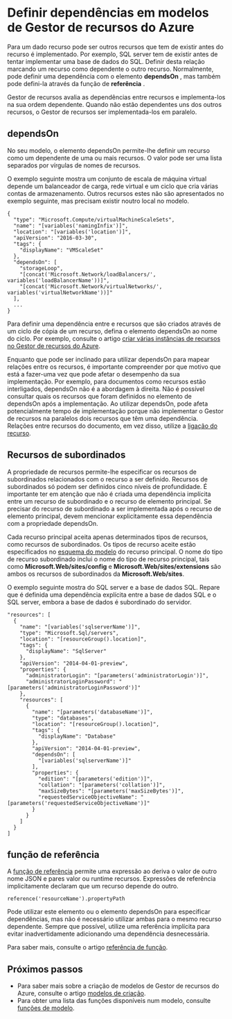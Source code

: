 <properties
   pageTitle="Dependências no Gestor de recursos modelos | Microsoft Azure"
   description="Descreve como configurar um recurso como dependentes no outro recurso durante a implementação para se certificar de recursos são implementados na ordem correta."
   services="azure-resource-manager"
   documentationCenter="na"
   authors="tfitzmac"
   manager="timlt"
   editor=""/>

<tags
   ms.service="azure-resource-manager"
   ms.devlang="na"
   ms.topic="article"
   ms.tgt_pltfrm="na"
   ms.workload="na"
   ms.date="09/12/2016"
   ms.author="tomfitz"/>

# <a name="defining-dependencies-in-azure-resource-manager-templates"></a>Definir dependências em modelos de Gestor de recursos do Azure

Para um dado recurso pode ser outros recursos que tem de existir antes do recurso é implementado. Por exemplo, SQL server tem de existir antes de tentar implementar uma base de dados do SQL. Definir desta relação marcando um recurso como dependente o outro recurso. Normalmente, pode definir uma dependência com o elemento **dependsOn** , mas também pode defini-la através da função de **referência** . 

Gestor de recursos avalia as dependências entre recursos e implementa-los na sua ordem dependente. Quando não estão dependentes uns dos outros recursos, o Gestor de recursos ser implementada-los em paralelo.

## <a name="dependson"></a>dependsOn

No seu modelo, o elemento dependsOn permite-lhe definir um recurso como um dependente de uma ou mais recursos. O valor pode ser uma lista separados por vírgulas de nomes de recursos. 

O exemplo seguinte mostra um conjunto de escala de máquina virtual depende um balanceador de carga, rede virtual e um ciclo que cria várias contas de armazenamento. Outros recursos estes não são apresentados no exemplo seguinte, mas precisam existir noutro local no modelo.

    {
      "type": "Microsoft.Compute/virtualMachineScaleSets",
      "name": "[variables('namingInfix')]",
      "location": "[variables('location')]",
      "apiVersion": "2016-03-30",
      "tags": {
        "displayName": "VMScaleSet"
      },
      "dependsOn": [
        "storageLoop",
        "[concat('Microsoft.Network/loadBalancers/', variables('loadBalancerName'))]",
        "[concat('Microsoft.Network/virtualNetworks/', variables('virtualNetworkName'))]"
      ],
      ...
    }

Para definir uma dependência entre e recursos que são criados através de um ciclo de cópia de um recurso, defina o elemento dependsOn ao nome do ciclo. Por exemplo, consulte o artigo [criar várias instâncias de recursos no Gestor de recursos do Azure](resource-group-create-multiple.md).

Enquanto que pode ser inclinado para utilizar dependsOn para mapear relações entre os recursos, é importante compreender por que motivo que está a fazer-uma vez que pode afetar o desempenho da sua implementação. Por exemplo, para documentos como recursos estão interligados, dependsOn não é a abordagem à direita. Não é possível consultar quais os recursos que foram definidos no elemento de dependsOn após a implementação. Ao utilizar dependsOn, pode afeta potencialmente tempo de implementação porque não implementar o Gestor de recursos na paralelos dois recursos que têm uma dependência. Relações entre recursos do documento, em vez disso, utilize a [ligação do recurso](resource-group-link-resources.md).

## <a name="child-resources"></a>Recursos de subordinados

A propriedade de recursos permite-lhe especificar os recursos de subordinados relacionados com o recurso a ser definido. Recursos de subordinados só podem ser definidos cinco níveis de profundidade. É importante ter em atenção que não é criada uma dependência implícita entre um recurso de subordinado e o recurso de elemento principal. Se precisar do recurso de subordinado a ser implementada após o recurso de elemento principal, devem mencionar explicitamente essa dependência com a propriedade dependsOn. 

Cada recurso principal aceita apenas determinados tipos de recursos, como recursos de subordinados. Os tipos de recurso aceite estão especificados no [esquema do modelo](https://github.com/Azure/azure-resource-manager-schemas) do recurso principal. O nome do tipo de recurso subordinado inclui o nome do tipo de recurso principal, tais como **Microsoft.Web/sites/config** e **Microsoft.Web/sites/extensions** são ambos os recursos de subordinados da **Microsoft.Web/sites**.

O exemplo seguinte mostra do SQL server e a base de dados SQL. Repare que é definida uma dependência explícita entre a base de dados SQL e o SQL server, embora a base de dados é subordinado do servidor.

    "resources": [
      {
        "name": "[variables('sqlserverName')]",
        "type": "Microsoft.Sql/servers",
        "location": "[resourceGroup().location]",
        "tags": {
          "displayName": "SqlServer"
        },
        "apiVersion": "2014-04-01-preview",
        "properties": {
          "administratorLogin": "[parameters('administratorLogin')]",
          "administratorLoginPassword": "[parameters('administratorLoginPassword')]"
        },
        "resources": [
          {
            "name": "[parameters('databaseName')]",
            "type": "databases",
            "location": "[resourceGroup().location]",
            "tags": {
              "displayName": "Database"
            },
            "apiVersion": "2014-04-01-preview",
            "dependsOn": [
              "[variables('sqlserverName')]"
            ],
            "properties": {
              "edition": "[parameters('edition')]",
              "collation": "[parameters('collation')]",
              "maxSizeBytes": "[parameters('maxSizeBytes')]",
              "requestedServiceObjectiveName": "[parameters('requestedServiceObjectiveName')]"
            }
          }
        ]
      }
    ]


## <a name="reference-function"></a>função de referência

A [função de referência](resource-group-template-functions.md#reference) permite uma expressão ao deriva o valor de outro nome JSON e pares valor ou runtime recursos. Expressões de referência implicitamente declaram que um recurso depende do outro. 

    reference('resourceName').propertyPath

Pode utilizar este elemento ou o elemento dependsOn para especificar dependências, mas não é necessário utilizar ambas para o mesmo recurso dependente. Sempre que possível, utilize uma referência implícita para evitar inadvertidamente adicionando uma dependência desnecessária.

Para saber mais, consulte o artigo [referência de função](resource-group-template-functions.md#reference).

## <a name="next-steps"></a>Próximos passos

- Para saber mais sobre a criação de modelos de Gestor de recursos do Azure, consulte o artigo [modelos de criação](resource-group-authoring-templates.md). 
- Para obter uma lista das funções disponíveis num modelo, consulte [funções de modelo](resource-group-template-functions.md).

